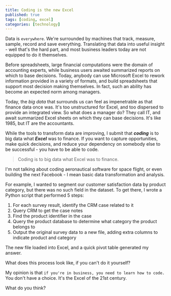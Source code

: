 ```yaml
---
title: Coding is the new Excel
published: true
tags: [coding, excel]
categories: [technology]
---
```


Data is `everywhere`. We're surrounded by machines that track, measure,
sample, record and save everything. Translating that data into useful
insight - well that's the hard part, and most business leaders today are
not equipped to do it themselves.

Before spreadsheets, large financial computations were the domain
of accounting experts, while business users awaited summarized reports
on which to base decisions. Today, anybody can use Microsoft Excel to
rework information provided in a variety of formats, and build
spreadsheets that support most decision making themselves. In fact,
such an ability has become an expected norm among managers.

Today, the *big data* that surrounds us can feel as impenetrable as
that finance data once was. It's too unstructured for Excel, and too
dispersed to provide an integrated view. So what does a manager do? 
They call IT, and await summarized Excel sheets on which they can base
decisions. It's like 1985, but IT are the accountants.

While the tools to transform data are improving, I submit that
***coding*** is to big data what ***Excel*** was to finance. If you want to
capture opportunities, make quick decisions, and reduce your dependency
on somebody else to be successful - you have to be able to code.

> Coding is to big data what Excel was to finance.

I'm not talking about coding aeronautical software for space flight, or
even building the next Facebook - I mean basic data transformation and
analysis.

For example, I wanted to segment our customer satisfaction data by
product category, but there was no such field in the dataset. To get
there, I wrote a Python script that performed 5 steps:

1.  For each survey result, identify the CRM case related to it
2.  Query CRM to get the case notes
3.  Find the product identifier in the case
4.  Query the product database to determine what category the product
    belongs to
5.  Output the original survey data to a new file, adding extra columns
    to indicate product and category

The new file loaded into Excel, and a quick pivot table generated my
answer.

What does this process look like, if you can't do it yourself?

My opinion is that `if you're in business, you need to learn how to code.`
You don't have a choice. It's the Excel of the 21st century.

What do you think?
